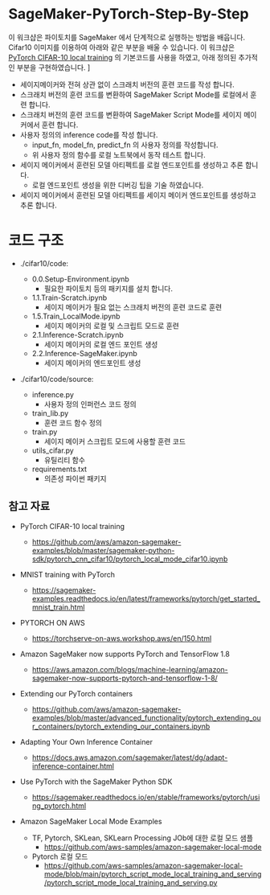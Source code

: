 # SageMaker-PyTorch-Step-By-Step
이 워크샵은 파이토치를 SageMaker 에서 단계적으로 실행하는 방법을 배웁니다.
Cifar10 이미지를 이용하여 아래와 같은 부분을 배울 수 있습니다. 이 워크샵은 [PyTorch CIFAR-10 local training](https://github.com/aws/amazon-sagemaker-examples/blob/master/sagemaker-python-sdk/pytorch_cnn_cifar10/pytorch_local_mode_cifar10.ipynb) 의 기본코드를 사용을 하였고, 아래 정의된 추가적인 부분을 구현하였습니다.
]

- 세이지메이커와 전혀 상관 없이 스크래치 버전의 훈련 코드를 작성 합니다.
- 스크래치 버전의 훈련 코드를 변환하여 SageMaker Script Mode를 로컬에서 훈련 합니다.
- 스크래치 버전의 훈련 코드를 변환하여 SageMaker Script Mode를 세이지 메이커에서 훈련 합니다.
- 사용자 정의의 inference code를 작성 합니다.
    - input_fn, model_fn, predict_fn 의 사용자 정의를 작성합니다.
    - 위 사용자 정의 함수를 로컬 노트북에서 동작 테스트 합니다.
- 세이지 메이커에서 훈련된 모델 아티펙트를 로컬 엔드포인트를 생성하고 추론 합니다.
    - 로컬 엔드포인트 생성을 위한 디버깅 팁을 기술 하였습니다.
- 세이지 메이커에서 훈련된 모델 아티펙트를 세이지 메이커 엔드포인트를 생성하고 추론 합니다.    

# 코드 구조

- ./cifar10/code:
    - 0.0.Setup-Environment.ipynb
        - 필요한 파이토치 등의 패키지를 설치 합니다.
    - 1.1.Train-Scratch.ipynb
        - 세이지 메이커가 필요 없는 스크래치 버전의 훈련 코드로 훈련
    - 1.5.Train_LocalMode.ipynb
        - 세이지 메이커의 로컬 및  스크립트 모드로 훈련
    - 2.1.Inference-Scratch.ipynb
        - 세이지 메이커의 로컬 엔드 포인트 생성
    - 2.2.Inference-SageMaker.ipynb
        - 세이지 메이커의 엔드포인트 생성


- ./cifar10/code/source:
    - inference.py
        - 사용자 정의 인퍼런스 코드 정의
    - train_lib.py  
        - 훈련 코드 함수 정의
    - train.py
        - 세이지 메이커 스크립트 모드에 사용할 훈련 코드
    - utils_cifar.py
        - 유틸리티 함수
    - requirements.txt 
        - 의존성 파이썬 패키지

## 참고 자료

- PyTorch CIFAR-10 local training
    - https://github.com/aws/amazon-sagemaker-examples/blob/master/sagemaker-python-sdk/pytorch_cnn_cifar10/pytorch_local_mode_cifar10.ipynb


- MNIST training with PyTorch
    - https://sagemaker-examples.readthedocs.io/en/latest/frameworks/pytorch/get_started_mnist_train.html


- PYTORCH ON AWS
    - https://torchserve-on-aws.workshop.aws/en/150.html


- Amazon SageMaker now supports PyTorch and TensorFlow 1.8
    - https://aws.amazon.com/blogs/machine-learning/amazon-sagemaker-now-supports-pytorch-and-tensorflow-1-8/


- Extending our PyTorch containers
    - https://github.com/aws/amazon-sagemaker-examples/blob/master/advanced_functionality/pytorch_extending_our_containers/pytorch_extending_our_containers.ipynb


- Adapting Your Own Inference Container
    - https://docs.aws.amazon.com/sagemaker/latest/dg/adapt-inference-container.html


- Use PyTorch with the SageMaker Python SDK
    - https://sagemaker.readthedocs.io/en/stable/frameworks/pytorch/using_pytorch.html


- Amazon SageMaker Local Mode Examples
    - TF, Pytorch, SKLean, SKLearn Processing JOb에 대한 로컬 모드 샘플
        - https://github.com/aws-samples/amazon-sagemaker-local-mode
    - Pytorch 로컬 모드
        - https://github.com/aws-samples/amazon-sagemaker-local-mode/blob/main/pytorch_script_mode_local_training_and_serving/pytorch_script_mode_local_training_and_serving.py    
